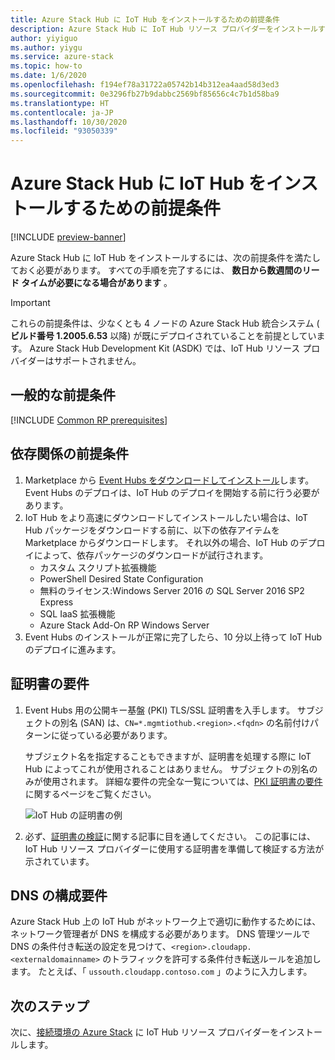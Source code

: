 ```yaml
---
title: Azure Stack Hub に IoT Hub をインストールするための前提条件
description: Azure Stack Hub に IoT Hub リソース プロバイダーをインストールするにあたり、必要な前提条件について説明します。
author: yiyiguo
ms.author: yiygu
ms.service: azure-stack
ms.topic: how-to
ms.date: 1/6/2020
ms.openlocfilehash: f194ef78a31722a05742b14b312ea4aad58d3ed3
ms.sourcegitcommit: 0e3296fb27b9dabbc2569bf85656c4c7b1d58ba9
ms.translationtype: HT
ms.contentlocale: ja-JP
ms.lasthandoff: 10/30/2020
ms.locfileid: "93050339"
---
```

# <a name="prerequisites-for-installing-iot-hub-on-azure-stack-hub"></a>Azure Stack Hub に IoT Hub をインストールするための前提条件

[!INCLUDE [preview-banner](../includes/iot-hub-preview.md)]

Azure Stack Hub に IoT Hub をインストールするには、次の前提条件を満たしておく必要があります。 すべての手順を完了するには、 **数日から数週間のリード タイムが必要になる場合があります** 。

> [!IMPORTANT]
> これらの前提条件は、少なくとも 4 ノードの Azure Stack Hub 統合システム ( **ビルド番号 1.2005.6.53** 以降) が既にデプロイされていることを前提としています。 Azure Stack Hub Development Kit (ASDK) では、IoT Hub リソース プロバイダーはサポートされません。

## <a name="common-prerequisites"></a>一般的な前提条件

[!INCLUDE [Common RP prerequisites](../includes/resource-provider-prerequisites.md)]

## <a name="dependency-prerequisites"></a>依存関係の前提条件

1. Marketplace から [Event Hubs をダウンロードしてインストール](event-hubs-rp-install.md)します。 Event Hubs のデプロイは、IoT Hub のデプロイを開始する前に行う必要があります。
2. IoT Hub をより高速にダウンロードしてインストールしたい場合は、IoT Hub パッケージをダウンロードする前に、以下の依存アイテムを Marketplace からダウンロードします。 それ以外の場合、IoT Hub のデプロイによって、依存パッケージのダウンロードが試行されます。
    * カスタム スクリプト拡張機能
    * PowerShell Desired State Configuration
    * 無料のライセンス:Windows Server 2016 の SQL Server 2016 SP2 Express
    * SQL IaaS 拡張機能
    * Azure Stack Add-On RP Windows Server
3. Event Hubs のインストールが正常に完了したら、10 分以上待って IoT Hub のデプロイに進みます。

## <a name="certificate-requirements"></a>証明書の要件

1. Event Hubs 用の公開キー基盤 (PKI) TLS/SSL 証明書を入手します。 サブジェクトの別名 (SAN) は、`CN=*.mgmtiothub.<region>.<fqdn>` の名前付けパターンに従っている必要があります。

   サブジェクト名を指定することもできますが、証明書を処理する際に IoT Hub によってこれが使用されることはありません。 サブジェクトの別名のみが使用されます。 詳細な要件の完全な一覧については、[PKI 証明書の要件](azure-stack-pki-certs.md)に関するページをご覧ください。

   ![IoT Hub の証明書の例](media\iot-hub-rp-prerequisites\certificate.png)

2. 必ず、[証明書の検証](azure-stack-validate-pki-certs.md)に関する記事に目を通してください。 この記事には、IoT Hub リソース プロバイダーに使用する証明書を準備して検証する方法が示されています。 

## <a name="dns-configuration-requirements"></a>DNS の構成要件
 
Azure Stack Hub 上の IoT Hub がネットワーク上で適切に動作するためには、ネットワーク管理者が DNS を構成する必要があります。 DNS 管理ツールで DNS の条件付き転送の設定を見つけて、`<region>.cloudapp.<externaldomainname>` のトラフィックを許可する条件付き転送ルールを追加します。 たとえば、「 `ussouth.cloudapp.contoso.com` 」のように入力します。

## <a name="next-steps"></a>次のステップ

次に、[接続環境の Azure Stack](iot-hub-rp-install.md) に IoT Hub リソース プロバイダーをインストールします。
